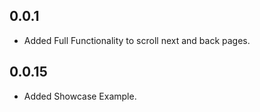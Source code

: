## 0.0.1

* Added Full Functionality to scroll next and back pages.

## 0.0.15

* Added Showcase Example.
